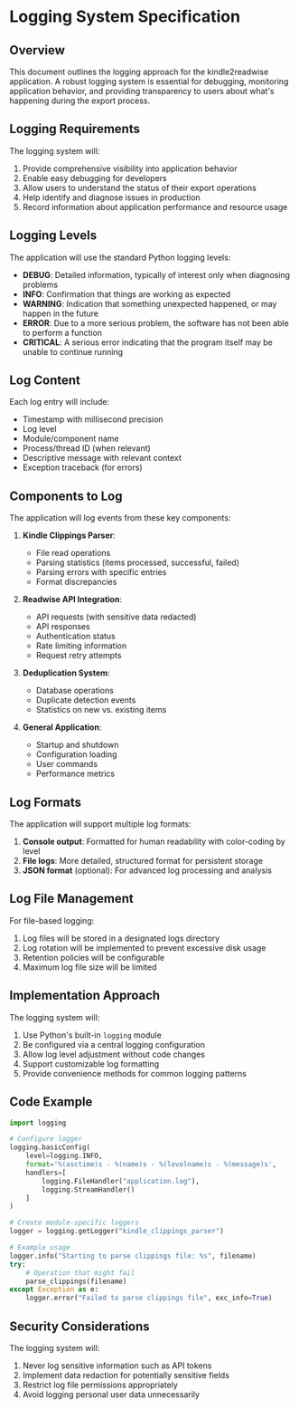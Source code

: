 # Logging System Specification

## Overview

This document outlines the logging approach for the kindle2readwise application. A robust logging system is essential for debugging, monitoring application behavior, and providing transparency to users about what's happening during the export process.

## Logging Requirements

The logging system will:

1. Provide comprehensive visibility into application behavior
2. Enable easy debugging for developers
3. Allow users to understand the status of their export operations
4. Help identify and diagnose issues in production
5. Record information about application performance and resource usage

## Logging Levels

The application will use the standard Python logging levels:

- **DEBUG**: Detailed information, typically of interest only when diagnosing problems
- **INFO**: Confirmation that things are working as expected
- **WARNING**: Indication that something unexpected happened, or may happen in the future
- **ERROR**: Due to a more serious problem, the software has not been able to perform a function
- **CRITICAL**: A serious error indicating that the program itself may be unable to continue running

## Log Content

Each log entry will include:

- Timestamp with millisecond precision
- Log level
- Module/component name
- Process/thread ID (when relevant)
- Descriptive message with relevant context
- Exception traceback (for errors)

## Components to Log

The application will log events from these key components:

1. **Kindle Clippings Parser**:
   - File read operations
   - Parsing statistics (items processed, successful, failed)
   - Parsing errors with specific entries
   - Format discrepancies

2. **Readwise API Integration**:
   - API requests (with sensitive data redacted)
   - API responses
   - Authentication status
   - Rate limiting information
   - Request retry attempts

3. **Deduplication System**:
   - Database operations
   - Duplicate detection events
   - Statistics on new vs. existing items

4. **General Application**:
   - Startup and shutdown
   - Configuration loading
   - User commands
   - Performance metrics

## Log Formats

The application will support multiple log formats:

1. **Console output**: Formatted for human readability with color-coding by level
2. **File logs**: More detailed, structured format for persistent storage
3. **JSON format** (optional): For advanced log processing and analysis

## Log File Management

For file-based logging:

1. Log files will be stored in a designated logs directory
2. Log rotation will be implemented to prevent excessive disk usage
3. Retention policies will be configurable
4. Maximum log file size will be limited

## Implementation Approach

The logging system will:

1. Use Python's built-in `logging` module
2. Be configured via a central logging configuration
3. Allow log level adjustment without code changes
4. Support customizable log formatting
5. Provide convenience methods for common logging patterns

## Code Example

```python
import logging

# Configure logger
logging.basicConfig(
    level=logging.INFO,
    format='%(asctime)s - %(name)s - %(levelname)s - %(message)s',
    handlers=[
        logging.FileHandler("application.log"),
        logging.StreamHandler()
    ]
)

# Create module-specific loggers
logger = logging.getLogger("kindle_clippings_parser")

# Example usage
logger.info("Starting to parse clippings file: %s", filename)
try:
    # Operation that might fail
    parse_clippings(filename)
except Exception as e:
    logger.error("Failed to parse clippings file", exc_info=True)
```

## Security Considerations

The logging system will:

1. Never log sensitive information such as API tokens
2. Implement data redaction for potentially sensitive fields
3. Restrict log file permissions appropriately
4. Avoid logging personal user data unnecessarily
